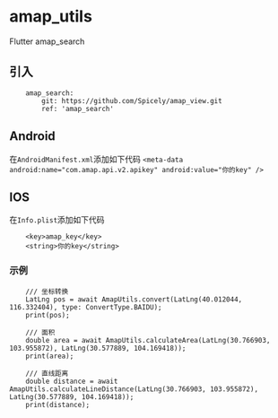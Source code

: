 # amap_utils

Flutter amap_search

## 引入

```
    amap_search:
        git: https://github.com/Spicely/amap_view.git
        ref: 'amap_search'
```

## Android

在`AndroidManifest.xml`添加如下代码
`
 <meta-data android:name="com.amap.api.v2.apikey" android:value="你的key" />
`

## IOS

在`Info.plist`添加如下代码

```
    <key>amap_key</key>
    <string>你的key</string>
```

### 示例
```
    /// 坐标转换
    LatLng pos = await AmapUtils.convert(LatLng(40.012044, 116.332404), type: ConvertType.BAIDU);
    print(pos);

    /// 面积
    double area = await AmapUtils.calculateArea(LatLng(30.766903, 103.955872), LatLng(30.577889, 104.169418));
    print(area);

    /// 直线距离
    double distance = await AmapUtils.calculateLineDistance(LatLng(30.766903, 103.955872), LatLng(30.577889, 104.169418));
    print(distance);
```